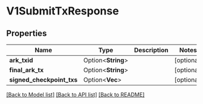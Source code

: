 # V1SubmitTxResponse

## Properties

| Name                      | Type                    | Description | Notes      |
| ------------------------- | ----------------------- | ----------- | ---------- |
| **ark_txid**              | Option<**String**>      |             | [optional] |
| **final_ark_tx**          | Option<**String**>      |             | [optional] |
| **signed_checkpoint_txs** | Option<**Vec<String>**> |             | [optional] |

[[Back to Model list]](../README.md#documentation-for-models) [[Back to API list]](../README.md#documentation-for-api-endpoints) [[Back to README]](../README.md)
